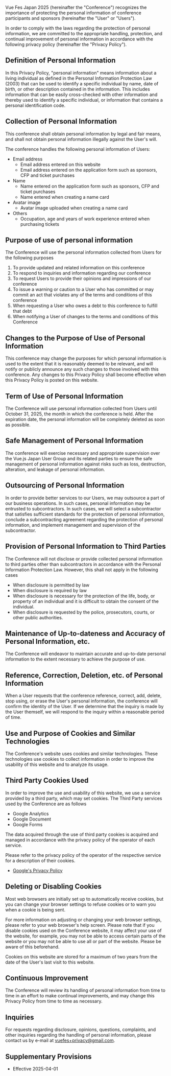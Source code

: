 Vue Fes Japan 2025 (hereinafter the "Conference") recognizes the importance of protecting the personal information of conference participants and sponsors (hereinafter the "User" or "Users").

In order to comply with the laws regarding the protection of personal information, we are committed to the appropriate handling, protection, and continual improvement of personal information in accordance with the following privacy policy (hereinafter the "Privacy Policy").

## Definition of Personal Information

In this Privacy Policy, "personal information" means information about a living individual as defined in the Personal Information Protection Law (2003) that can be used to identify a specific individual by name, date of birth, or other description contained in the information. This includes information that can be easily cross-checked with other information and thereby used to identify a specific individual, or information that contains a personal identification code.

## Collection of Personal Information

This conference shall obtain personal information by legal and fair means, and shall not obtain personal information illegally against the User's will.

The conference handles the following personal information of Users:

- Email address
  - Email address entered on this website
  - Email address entered on the application form such as sponsors, CFP and ticket purchases
- Name
  - Name entered on the application form such as sponsors, CFP and ticket purchases
  - Name entered when creating a name card
- Avatar image
  - Avatar image uploaded when creating a name card
- Others
  - Occupation, age and years of work experience entered when purchasing tickets

## Purpose of use of personal information

The Conference will use the personal information collected from Users for the following purposes

1. To provide updated and related information on this conference
2. To respond to inquiries and information regarding our conference
3. To request Users to provide their opinions and impressions of our conference
4. To issue a warning or caution to a User who has committed or may commit an act that violates any of the terms and conditions of this conference
5. When requesting a User who owes a debt to this conference to fulfill that debt
6. When notifying a User of changes to the terms and conditions of this Conference

## Changes to the Purpose of Use of Personal Information

This conference may change the purposes for which personal information is used to the extent that it is reasonably deemed to be relevant, and will notify or publicly announce any such changes to those involved with this conference. Any changes to this Privacy Policy shall become effective when this Privacy Policy is posted on this website.

## Term of Use of Personal Information

The Conference will use personal information collected from Users until October 31, 2025, the month in which the conference is held. After the expiration date, the personal information will be completely deleted as soon as possible.

## Safe Management of Personal Information

The conference will exercise necessary and appropriate supervision over the Vue.js Japan User Group and its related parties to ensure the safe management of personal information against risks such as loss, destruction, alteration, and leakage of personal information.

## Outsourcing of Personal Information

In order to provide better services to our Users, we may outsource a part of our business operations. In such cases, personal information may be entrusted to subcontractors. In such cases, we will select a subcontractor that satisfies sufficient standards for the protection of personal information, conclude a subcontracting agreement regarding the protection of personal information, and implement management and supervision of the subcontractor.

## Provision of Personal Information to Third Parties

The Conference will not disclose or provide collected personal information to third parties other than subcontractors in accordance with the Personal Information Protection Law. However, this shall not apply in the following cases

- When disclosure is permitted by law
- When disclosure is required by law
- When disclosure is necessary for the protection of the life, body, or property of an individual and it is difficult to obtain the consent of the individual.
- When disclosure is requested by the police, prosecutors, courts, or other public authorities.

<!-- cSpell:ignore dateness -->

## Maintenance of Up-to-dateness and Accuracy of Personal Information, etc.

The Conference will endeavor to maintain accurate and up-to-date personal information to the extent necessary to achieve the purpose of use.

## Reference, Correction, Deletion, etc. of Personal Information

<!-- cSpell:ignore themself -->

When a User requests that the conference reference, correct, add, delete, stop using, or erase the User's personal information, the conference will confirm the identity of the User. If we determine that the inquiry is made by the User themself, we will respond to the inquiry within a reasonable period of time.

## Use and Purpose of Cookies and Similar Technologies

The Conference's website uses cookies and similar technologies. These technologies use cookies to collect information in order to improve the usability of this website and to analyze its usage.

## Third Party Cookies Used

In order to improve the use and usability of this website, we use a service provided by a third party, which may set cookies. The Third Party services used by the Conference are as follows

- Google Analytics
- Google Document
- Google Forms

The data acquired through the use of third party cookies is acquired and managed in accordance with the privacy policy of the operator of each service.

Please refer to the privacy policy of the operator of the respective service for a description of their cookies.

- [Google's Privacy Policy](https://policies.google.com/privacy)

## Deleting or Disabling Cookies

Most web browsers are initially set up to automatically receive cookies, but you can change your browser settings to refuse cookies or to warn you when a cookie is being sent.

For more information on adjusting or changing your web browser settings, please refer to your web browser's help screen. Please note that if you disable cookies used on the Conference website, it may affect your use of the website, for example, you may not be able to access certain parts of the website or you may not be able to use all or part of the website. Please be aware of this beforehand.

Cookies on this website are stored for a maximum of two years from the date of the User's last visit to this website.

## Continuous Improvement

The Conference will review its handling of personal information from time to time in an effort to make continual improvements, and may change this Privacy Policy from time to time as necessary.

## Inquiries

For requests regarding disclosure, opinions, questions, complaints, and other inquiries regarding the handling of personal information, please contact us by e-mail at vuefes+privacy@gmail.com.

## Supplementary Provisions

- Effective 2025-04-01
